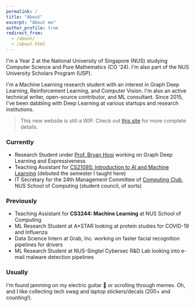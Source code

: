 ```yaml
---
permalink: /
title: "About"
excerpt: "About me"
author_profile: true
redirect_from: 
  - /about/
  - /about.html
---
```


I'm a Year 2 at the National University of Singapore (NUS) studying Computer Science and Pure Mathematics (CO '24). I'm also part of the NUS University Scholars Program (USP).

I'm a Machine Learning research student with an interest in Graph Deep Learning, Reinforcement Learning, and Computer Vision. I'm also an active technical writer, open-source contributor, and ML consultant. Since 2015, I've been dabbling with Deep Learning at various startups and research institutions.

> This new website is still a WIP. Check out [this site](https://rish16.notion.site/Rishabh-Anand-ceb23e08fecf4afb8732fe0f55039f90) for more complete details.

### Currently
- Research Student under [Prof. Bryan Hooi](http://bhooi.github.io) working on Graph Deep Learning and Expressiveness 
- Teaching Assistant for [CS2109S: Introduction to AI and Machine Learning](https://nusmods.com/modules/CS2109S/introduction-to-ai-and-machine-learning) (debuted the semester I taught here)
- IT Secretary for the 24th Management Committee of [Computing Club](https://nuscomputing.com/about/), NUS School of Computing (student council, of sorts)

### Previously
- Teaching Assistant for **CS3244: Machine Learning** at NUS School of Computing
- ML Research Student at A*STAR looking at protein studies for COVID-19 and Influenza
- Data Science Intern at Grab, Inc. working on faster facial recognition pipelines for drivers
- ML Research Student at NUS-Singtel Cybersec R&D Lab looking into e-mail malware detection pipelines

### Usually
I'm found jamming on my electric guitar 🎸 or scrolling through memes. Oh, and I like collecting tech swag and laptop stickers/decals (200+ and counting!).
